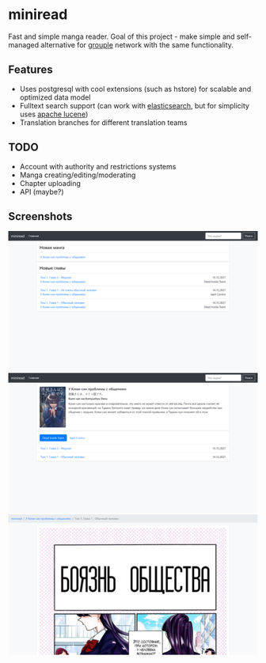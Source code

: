 # miniread

Fast and simple manga reader. Goal of this project - make simple and self-managed alternative for [grouple](https://grouple.co) network with the same functionality.

## Features

* Uses postgresql with cool extensions (such as hstore) for scalable and optimized data model
* Fulltext search support (can work with [elasticsearch](https://www.elastic.co), but for simplicity uses [apache lucene](https://lucene.apache.org/))
* Translation branches for different translation teams

## TODO

* Account with authority and restrictions systems
* Manga creating/editing/moderating
* Chapter uploading
* API (maybe?)

## Screenshots

![main page](screenshots/main.png)
![main page](screenshots/manga.png)
![main page](screenshots/chapter.png)
